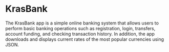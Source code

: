 # KrasBank
The KrasBank app is a simple online banking system that allows users to perform basic banking operations such as registration, login, transfers, account funding, and checking transaction history. In addition, the app downloads and displays current rates of the most popular currencies using JSON.

